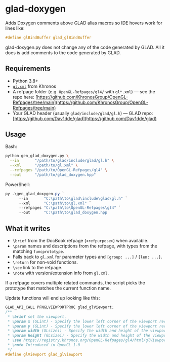 # glad-doxygen

Adds Doxygen comments above GLAD alias macros so IDE hovers work for lines like:

```c
#define glBindBuffer glad_glBindBuffer
```

glad-doxygen.py does not change any of the code generated by GLAD. All it does is add comments to the code generated by GLAD.


## Requirements

- Python 3.8+
- [`gl.xml`](https://registry.khronos.org/OpenGL/xml/gl.xml) from Khronos
- A refpage folder (e.g. `OpenGL-Refpages/gl4/` with `gl*.xml`) — see the repo here: [https://github.com/KhronosGroup/OpenGL-Refpages/tree/main](https://github.com/KhronosGroup/OpenGL-Refpages/tree/main)
- Your GLAD header (usually `glad/include/glad/gl.h`) — GLAD repo: [https://github.com/Dav1dde/glad](https://github.com/Dav1dde/glad)


## Usage

Bash:

```bash
python gen_glad_doxygen.py \
  --in       "/path/to/glad/include/glad/gl.h" \
  --xml      "/path/to/gl.xml" \
  --refpages "/path/to/OpenGL-Refpages/gl4" \
  --out      "/path/to/glad_doxygen.hpp"

```

PowerShell:

```powershell
py .\gen_glad_doxygen.py `
      --in       "C:\path\to\glad\include\glad\gl.h" `
      --xml      "C:\path\to\gl.xml" `
      --refpages "C:\path\to\OpenGL-Refpages\gl4" `
      --out      "C:\path\to\glad_doxygen.hpp
```

## What it writes

- `\brief` from the DocBook refpage (`<refpurpose>`) when available.
- `\param` names and descriptions from the refpage, with types from the matching `funcprototype`.
- Falls back to `gl.xml` for parameter types and `[group: ...]` / `[len: ...]`.
- `\return` for non-void functions.
- `\see` link to the refpage.
- `\note` with version/extension info from `gl.xml`.

If a refpage covers multiple related commands, the script picks the prototype that matches the current function name.

Update functions will end up looking like this:
```c
GLAD_API_CALL PFNGLVIEWPORTPROC glad_glViewport;
/**
 * \brief set the viewport.
 * \param x (GLint) - Specify the lower left corner of the viewport rectangle, in pixels. The initial value is (0,0).
 * \param y (GLint) - Specify the lower left corner of the viewport rectangle, in pixels. The initial value is (0,0).
 * \param width (GLsizei) - Specify the width and height of the viewport. When a GL context is first attached to a window, width and height are set to the dimensions of that window.
 * \param height (GLsizei) - Specify the width and height of the viewport. When a GL context is first attached to a window, width and height are set to the dimensions of that window.
 * \see https://registry.khronos.org/OpenGL-Refpages/gl4/html/glViewport.xhtml
 * \note Introduced in OpenGL 1.0
 */
#define glViewport glad_glViewport
```

